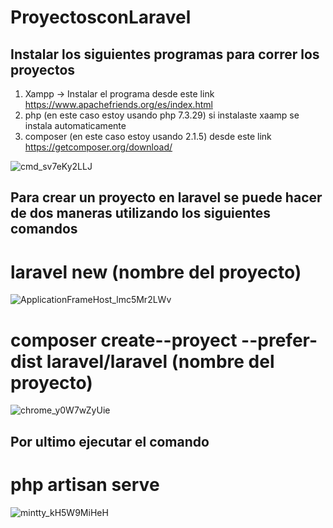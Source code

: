 
# ProyectosconLaravel

## Instalar los siguientes programas para correr los proyectos

1)  Xampp -> Instalar el programa desde este link https://www.apachefriends.org/es/index.html
3)  php (en este caso estoy usando php 7.3.29)  si instalaste xaamp se instala automaticamente 
4)  composer (en este caso estoy usando 2.1.5) desde este link https://getcomposer.org/download/

![cmd_sv7eKy2LLJ](https://user-images.githubusercontent.com/17895688/129987263-c2f1c753-d0c9-426b-8801-2b8185626b5b.png)

## Para crear un proyecto en laravel se puede hacer de dos maneras utilizando los siguientes comandos

# laravel new (nombre del proyecto)
   ![ApplicationFrameHost_lmc5Mr2LWv](https://user-images.githubusercontent.com/17895688/129988281-604e4115-607d-4f93-8d05-4fc5d4660c53.png)
   
# composer create--proyect --prefer-dist laravel/laravel (nombre del proyecto)
![chrome_y0W7wZyUie](https://user-images.githubusercontent.com/17895688/129988660-5b9c2739-541e-48cc-9932-55c948e27f8f.png)

## Por ultimo ejecutar el comando 

# php artisan serve

![mintty_kH5W9MiHeH](https://user-images.githubusercontent.com/17895688/129988929-8a5349d0-9e83-4f98-92aa-a35a33570c2c.png)

